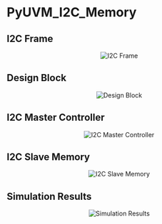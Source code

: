 # PyUVM_I2C_Memory
## I2C Frame
<div align="center">
  <img src="https://github.com/mahmedadawy2013/PyUVM_I2C_Memory/assets/75279964/c1decbb2-2df9-409b-8a78-2e549ca36fbc" alt="I2C Frame">
</div>

## Design Block
<div align="center">
  <img src="https://github.com/mahmedadawy2013/PyUVM_I2C_Memory/assets/75279964/6764a9aa-0064-4460-b446-922627ea492e" alt="Design Block">
</div>

## I2C Master Controller
<div align="center">
  <img src="https://github.com/mahmedadawy2013/PyUVM_I2C_Memory/assets/75279964/fc8eb643-b241-4a38-ba01-be6baf826efe" alt="I2C Master Controller">
</div>

## I2C Slave Memory
<div align="center">
  <img src="https://github.com/mahmedadawy2013/PyUVM_I2C_Memory/assets/75279964/374e40fb-6db3-4a80-bdb8-150f4ee61cb1" alt="I2C Slave Memory">
</div>

## Simulation Results
<div align="center">
  <img src="https://github.com/mahmedadawy2013/PyUVM_I2C_Memory/assets/75279964/2cba119f-05f1-44a7-83de-3b8b78c1c255" alt="Simulation Results">
</div>
